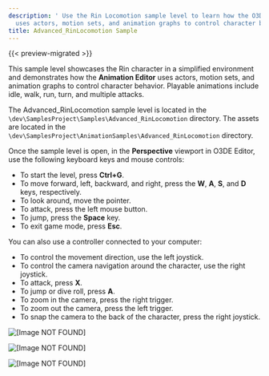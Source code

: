 ```yaml
---
description: ' Use the Rin Locomotion sample level to learn how the O3DE Animation Editor
  uses actors, motion sets, and animation graphs to control character behavior. '
title: Advanced_RinLocomotion Sample
---
```


{{< preview-migrated >}}

This sample level showcases the Rin character in a simplified environment and demonstrates how the **Animation Editor** uses actors, motion sets, and animation graphs to control character behavior. Playable animations include idle, walk, run, turn, and multiple attacks.

The Advanced\_RinLocomotion sample level is located in the `\dev\SamplesProject\Samples\Advanced_RinLocomotion` directory. The assets are located in the `\dev\SamplesProject\AnimationSamples\Advanced_RinLocomotion` directory.

Once the sample level is open, in the **Perspective** viewport in O3DE Editor, use the following keyboard keys and mouse controls:
+ To start the level, press **Ctrl+G**.
+ To move forward, left, backward, and right, press the **W**, **A**, **S**, and **D** keys, respectively.
+ To look around, move the pointer.
+ To attack, press the left mouse button.
+ To jump, press the **Space** key.
+ To exit game mode, press **Esc**.

You can also use a controller connected to your computer:
+ To control the movement direction, use the left joystick.
+ To control the camera navigation around the character, use the right joystick.
+ To attack, press **X**.
+ To jump or dive roll, press **A**.
+ To zoom in the camera, press the right trigger.
+ To zoom out the camera, press the left trigger.
+ To snap the camera to the back of the character, press the right joystick.

![\[Image NOT FOUND\]](/images/user-guide/actor-animation/advanced-rin-locomotion-sample-01.png)

![\[Image NOT FOUND\]](/images/user-guide/actor-animation/advanced-rin-locomotion-sample-02.png)

![\[Image NOT FOUND\]](/images/user-guide/actor-animation/advanced-rin-locomotion-sample-03.png)
